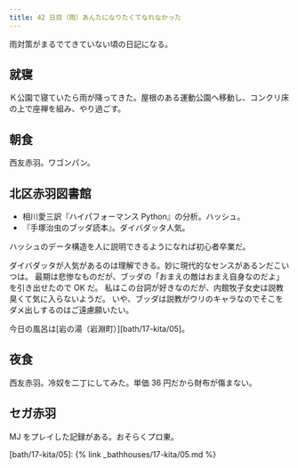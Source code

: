 ```yaml
---
title: 42 日目（雨）あんたになりたくてなれなかった
---
```


雨対策がまるでてきていない頃の日記になる。

## 就寝

Ｋ公園で寝ていたら雨が降ってきた。屋根のある運動公園へ移動し、コンクリ床の上で座禅を組み、やり過ごす。

## 朝食

西友赤羽。ワゴンパン。

## 北区赤羽図書館

* 相川愛三訳『ハイパフォーマンス Python』の分析。ハッシュ。
* 『手塚治虫のブッダ読本』。ダイバダッタ人気。

ハッシュのデータ構造を人に説明できるようになれば初心者卒業だ。

ダイバダッタが人気があるのは理解できる。妙に現代的なセンスがあるンだこいつは。
最期は悲惨なものだが、ブッダの「おまえの敵はおまえ自身なのだよ」を引き出せたので OK だ。
私はこの台詞が好きなのだが、内館牧子女史は説教臭くて気に入らないようだ。
いや、ブッダは説教がウリのキャラなのでそこをダメ出しするのはご遠慮願いたい。

今日の風呂は[岩の湯（岩淵町）][bath/17-kita/05]。

## 夜食

西友赤羽。冷奴を二丁にしてみた。単価 36 円だから財布が傷まない。

## セガ赤羽

MJ をプレイした記録がある。おそらくプロ東。

[bath/17-kita/05]: {% link _bathhouses/17-kita/05.md %}
